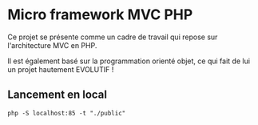 # Micro framework MVC PHP

Ce projet se présente comme un cadre de travail qui repose sur l'architecture MVC en PHP.

Il est également basé sur la programmation orienté objet, ce qui fait de lui un projet hautement EVOLUTIF !

## Lancement en local

`php -S localhost:85 -t "./public"`
